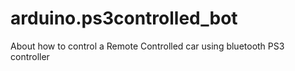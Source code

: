# arduino.ps3controlled_bot
About how to control a Remote Controlled car using bluetooth PS3 controller
